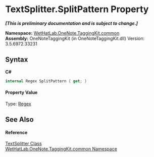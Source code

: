 # TextSplitter.SplitPattern Property 
 _**\[This is preliminary documentation and is subject to change.\]**_

**Namespace:**&nbsp;<a href="bcdbab9c-63d1-48a4-6937-af53fb8d9a55">WetHatLab.OneNote.TaggingKit.common</a><br />**Assembly:**&nbsp;OneNoteTaggingKit (in OneNoteTaggingKit.dll) Version: 3.5.6972.33231

## Syntax

**C#**<br />
``` C#
internal Regex SplitPattern { get; }
```


#### Property Value
Type: <a href="http://msdn2.microsoft.com/en-us/library/6f7hht7k" target="_blank">Regex</a>

## See Also


#### Reference
<a href="5c86e52d-3022-b69b-22dd-5f5b010b0710">TextSplitter Class</a><br /><a href="bcdbab9c-63d1-48a4-6937-af53fb8d9a55">WetHatLab.OneNote.TaggingKit.common Namespace</a><br />